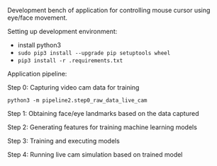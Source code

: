 Development bench of application for controlling mouse cursor using eye/face movement.


Setting up development environment:

- install python3 
- `sudo pip3 install --upgrade pip setuptools wheel`
- `pip3 install -r .requirements.txt`


Application pipeline:

Step 0: Capturing video cam data for training

`python3 -m pipeline2.step0_raw_data_live_cam` 

Step 1: Obtaining face/eye landmarks based on the data captured

Step 2: Generating features for training machine learning models

Step 3: Training and executing models

Step 4: Running live cam simulation based on trained model